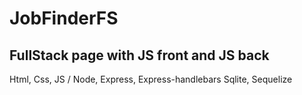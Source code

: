 # JobFinderFS

## FullStack page with JS front and JS back
Html, Css, JS / Node, Express, Express-handlebars Sqlite, Sequelize 
